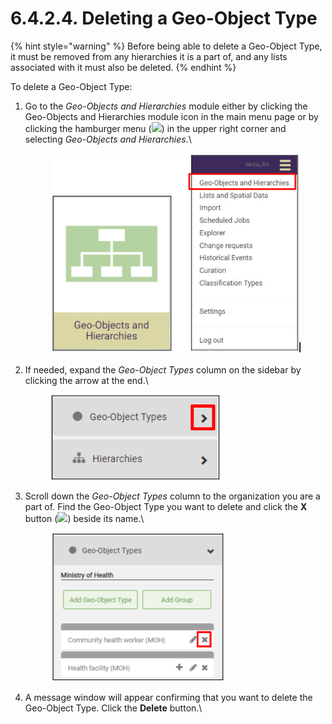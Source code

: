 # 6.4.2.4. Deleting a Geo-Object Type

{% hint style="warning" %}
Before being able to delete a Geo-Object Type, it must be removed from any hierarchies it is a part of, and any lists associated with it must also be deleted.
{% endhint %}

To delete a Geo-Object Type:

1.  Go to the _Geo-Objects and Hierarchies_ module either by clicking the Geo-Objects and Hierarchies module icon in the main menu page or by clicking the hamburger menu (![](https://lh3.googleusercontent.com/iuPmL\_Z1smFoRNK34qpVh9--96pLjj8A-P4QdCAlpcvxkSIfD3bihusMrW6MlenmddHse4DMtkIfNaLzts2tH95aM8vei5RBC6-FuLkbYRi4j4V9LiSgid0KfK2wPUgPo-Oim\_IF7FqvJW8Ck-ESi0sPLJ2Hi6rets24LbXMhLUD7h3zOJePImZz)) in the upper right corner and selecting _Geo-Objects and Hierarchies_.\


    <figure><img src="../../../../../.gitbook/assets/image (5) (1).png" alt=""><figcaption></figcaption></figure>
2.  If needed, expand the _Geo-Object Types_ column on the sidebar by clicking the arrow at the end.\


    <figure><img src="../../../../../.gitbook/assets/image (4) (1) (1).png" alt=""><figcaption></figcaption></figure>
3.  Scroll down the _Geo-Object Types_ column to the organization you are a part of. Find the Geo-Object Type you want to delete and click the **X** button (![](https://lh4.googleusercontent.com/HXv6fHYkvbyBffzx-NrgKSkXEfj1az8sBcBIU3Bj5gwXMGruOoZP5977BIO5Db-GdvlE92UJuSR3yNMhuYgGSzCxgTcPRmh4czCGbHfYdGnlcl-UjcREocn3yD6WlNQqkVzM2awIGAw\_GmFF0z732MIztBLu7l0tSqqzy7CyyTQUbXm9lzUI\_zso)) beside its name.\


    <figure><img src="../../../../../.gitbook/assets/image (3) (1) (2).png" alt=""><figcaption></figcaption></figure>
4.  A message window will appear confirming that you want to delete the Geo-Object Type. Click the **Delete** button.\


    <figure><img src="https://lh5.googleusercontent.com/YJwagjqcUb3-DotPEI435rhwb2Y6g9tfTSpTQh1_vqSFoEhTZgxt6O6DEPgF4yf5amtpBYH2Y3i8BgumONAA2TuPVc8bkDXQ2ImvolhUqam8oXIURc1LTcIbmLhW0UtxP5ey3Pzkr3stRHNPxukETk4NIwa3olPG6WcCkalCeA81-vXK-1tzEuvC" alt=""><figcaption></figcaption></figure>
